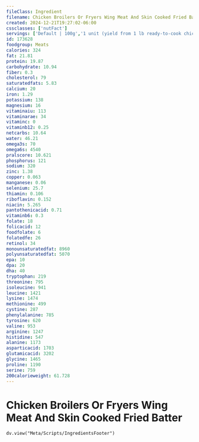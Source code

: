 ```yaml
---
fileClass: Ingredient
filename: Chicken Broilers Or Fryers Wing Meat And Skin Cooked Fried Batter
created: 2024-12-21T19:27:02-06:00
cssclasses: ['nutFact']
servings: ['Default | 100g','1 unit (yield from 1 lb ready-to-cook chicken) | 29','1 wing, bone removed | 49']
id: 173628
foodgroup: Meats
calories: 324
fat: 21.81
protein: 19.87
carbohydrate: 10.94
fiber: 0.3
cholesterol: 79
saturatedfats: 5.83
calcium: 20
iron: 1.29
potassium: 138
magnesium: 16
vitaminaiu: 113
vitaminarae: 34
vitaminc: 0
vitaminb12: 0.25
netcarbs: 10.64
water: 46.21
omega3s: 70
omega6s: 4540
pralscore: 10.621
phosphorus: 121
sodium: 320
zinc: 1.38
copper: 0.063
manganese: 0.06
selenium: 25.7
thiamin: 0.106
riboflavin: 0.152
niacin: 5.265
pantothenicacid: 0.71
vitaminb6: 0.3
folate: 18
folicacid: 12
foodfolate: 6
folatedfe: 26
retinol: 34
monounsaturatedfat: 8960
polyunsaturatedfat: 5070
epa: 10
dpa: 20
dha: 40
tryptophan: 219
threonine: 795
isoleucine: 941
leucine: 1421
lysine: 1474
methionine: 499
cystine: 287
phenylalanine: 785
tyrosine: 620
valine: 953
arginine: 1247
histidine: 547
alanine: 1173
asparticacid: 1703
glutamicacid: 3202
glycine: 1465
proline: 1190
serine: 759
200calorieweight: 61.728
---
```


# Chicken Broilers Or Fryers Wing Meat And Skin Cooked Fried Batter

```dataviewjs
dv.view("Meta/Scripts/IngredientsFooter")
```